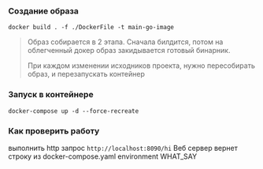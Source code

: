 ### Создание образа
`docker build . -f ./DockerFile -t main-go-image`
> Образ собирается в 2 этапа. Сначала билдится, потом на облегченный докер образ закидывается готовый бинарник.
> 
> При каждом изменении исходников проекта, нужно пересобирать образ, и перезапускать контейнер
### Запуск в контейнере
`docker-compose up -d --force-recreate`

### Как проверить работу
выполнить http запрос `http://localhost:8090/hi` Веб сервер вернет строку из docker-compose.yaml environment WHAT_SAY
